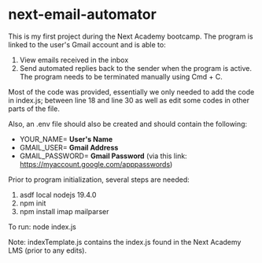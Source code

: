 # next-email-automator

This is my first project during the Next Academy bootcamp. The program is linked to the user's Gmail account and 
is able to:
1) View emails received in the inbox
2) Send automated replies back to the sender when the program is active. 
The program needs to be terminated manually using Cmd + C.

Most of the code was provided, essentially we only needed to add the code in index.js; between line 18 and line 30 as well as 
edit some codes in other parts of the file.

Also, an .env file should also be created and should contain the following:
- YOUR_NAME= **User's Name** 
- GMAIL_USER= **Gmail Address**
- GMAIL_PASSWORD= **Gmail Password** (via this link: https://myaccount.google.com/apppasswords)

Prior to program initialization, several steps are needed:
1) asdf local nodejs 19.4.0
2) npm init
3) npm install imap mailparser

To run: node index.js

Note: indexTemplate.js contains the index.js found in the Next Academy LMS (prior to any edits).
